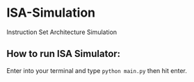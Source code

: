 # ISA-Simulation
Instruction Set Architecture Simulation

## How to run ISA Simulator:
Enter into your terminal and type
`
  python main.py
`
then hit enter.
